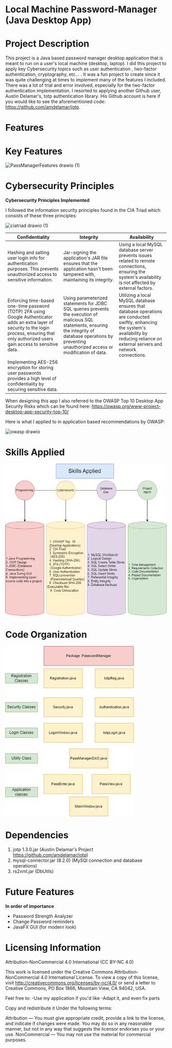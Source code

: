 #  Local Machine Password-Manager (Java Desktop App)

# Project Description
This project is a Java based password manager desktop application that is meant to run on a user's local machine (desktop, laptop). I did this project to apply key Cybersecurity topics such as user authentication , two-factor authentication, cryptography, etc... . 
It was a fun project to create since it was quite challenging at times to implement many of the features I included. There was a lot of trial and error involved, especially for the two-factor authentication implementation. I resorted to applying another Github user, Austin Delamar's, totp authentication library. His Github account is here if you would like to see the aforementioned code: https://github.com/amdelamar/jotp.


# Features
# **Key Features**

![PassManagerFeatures drawio (1)](https://github.com/michl203/Password-Manager-/assets/110306237/76252b93-23ce-41f3-8a28-ba5fdd4a8f00)

# Cybersecurity Principles 

**Cybersecurity Principles Implemented**

I followed the information security principles found in the CIA Triad which consists of these three principles:

![ciatriad drawio (1)](https://github.com/michl203/Password-Manager-/assets/110306237/7156444d-c3c2-433c-a392-53e0e1d4fea0)


| **Confidentiality** | **Integrity** | **Availability** |
|---------------------|---------------|------------------|
| Hashing and salting user login info for authentication purposes. This prevents unauthorized access to sensitive information. | Jar-signing the application's JAR file ensures that the application hasn't been tampered with, maintaining its integrity. | Using a local MySQL database server prevents issues related to remote connections, ensuring the system's availability is not affected by external factors. |
| Enforcing time-based one-time password (TOTP) 2FA using Google Authenticator adds an extra layer of security to the login process, ensuring that only authorized users gain access to sensitive data. | Using parameterized statements for JDBC SQL queries prevents the execution of malicious SQL statements, ensuring the integrity of database operations by preventing unauthorized access or modification of data. | Utilizing a local MySQL database ensures that database operations are conducted swiftly, enhancing the system's availability by reducing reliance on external servers and network connections. |
| Implementing AES-256 encryption for storing user passwords provides a high level of confidentiality by securing sensitive data. |  |  |


When designing this app I also referred to the OWASP Top 10 Desktop App Security Risks which can be found here: https://owasp.org/www-project-desktop-app-security-top-10/ 

Here is what I applied to in application based recommendations by OWASP:

![owasp drawio](https://github.com/michl203/Password-Manager-/assets/110306237/7b6e4cdb-cff8-4feb-a7f9-45dc494953ff)


# Skills Applied
![PMSkills](/PMSkills.drawio.png)


# Code Organization
![PMCodeOrg](/PMCodeOrg.drawio.png)

# Dependencies 
1. jotp 1.3.0.jar (Austin Delamar's Project https://github.com/amdelamar/jotp)
2. mysql-connector.jar (8.2.0) (MySQl connection and database operations)
3. rs2xml.jar (DbUtils)


# Future Features
**In order of importance**
- Password Strength Analyzer
- Change Password reminders
- JavaFX GUI (for modern look)
  
# Licensing Information
Attribution-NonCommercial 4.0 International (CC BY-NC 4.0)

This work is licensed under the Creative Commons Attribution-NonCommercial 4.0 International License. To view a copy of this license, visit http://creativecommons.org/licenses/by-nc/4.0/ or send a letter to Creative Commons, PO Box 1866, Mountain View, CA 94042, USA.

Feel free to: -Use my application if you'd like -Adapt it, and even fix parts

Copy and redistribute it
Under the following terms:

Attribution — You must give appropriate credit, provide a link to the license, and indicate if changes were made. You may do so in any reasonable manner, but not in any way that suggests the licensor endorses you or your use.
NonCommercial — You may not use the material for commercial purposes.





